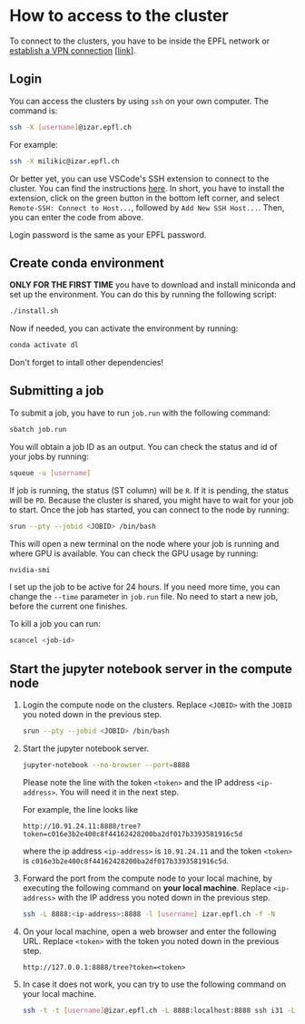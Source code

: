 # How to access to the cluster

To connect to the clusters, you have to be inside the EPFL network or [establish a VPN connection](https://www.epfl.ch/campus/services/en/it-services/network-services/remote-intranet-access/vpn-clients-available/) [[link](https://scitas-doc.epfl.ch/user-guide/using-clusters/connecting-to-the-clusters/)].

## Login

You can access the clusters by using `ssh` on your own computer. The command is:

```bash
ssh -X [username]@izar.epfl.ch
```

For example:

```bash
ssh -X milikic@izar.epfl.ch
```

Or better yet, you can use VSCode's SSH extension to connect to the cluster. You can find the instructions [here](https://code.visualstudio.com/docs/remote/ssh). In short, you have to install the extension, click on the green button in the bottom left corner, and select `Remote-SSH: Connect to Host...`, followed by `Add New SSH Host...`. Then, you can enter the code from above.

Login password is the same as your EPFL password.

## Create conda environment

**ONLY FOR THE FIRST TIME** you have to download and install miniconda and set up the environment. You can do this by running the following script:

```bash
./install.sh
```

Now if needed, you can activate the environment by running:

```bash
conda activate dl
```

Don't forget to intall other dependencies!

## Submitting a job

To submit a job, you have to run `job.run` with the following command:

```bash
sbatch job.run
```

You will obtain a job ID as an output. You can check the status and id of your jobs by running:

```bash
squeue -u [username]
```

If job is running, the status (ST column) will be `R`. If it is pending, the status will be `PD`. Because the cluster is shared, you might have to wait for your job to start. Once the job has started, you can connect to the node by running:

```bash
srun --pty --jobid <JOBID> /bin/bash
```

This will open a new terminal on the node where your job is running and where GPU is available. You can check the GPU usage by running:

```bash
nvidia-smi
```

I set up the job to be active for 24 hours. If you need more time, you can change the `--time` parameter in `job.run` file. No need to start a new job, before the current one finishes.

To kill a job you can run:

```bash
scancel <job-id>
```

## Start the jupyter notebook server in the compute node

1. Login the compute node on the clusters. Replace `<JOBID>` with the `JOBID` you noted down in the previous step.
   ```bash
   srun --pty --jobid <JOBID> /bin/bash
   ```
2. Start the jupyter notebook server.

   ```bash
   jupyter-notebook --no-browser --port=8888
   ```

   Please note the line with the token `<token>` and the IP address `<ip-address>`. You will need it in the next step.

   For example, the line looks like

   ```
   http://10.91.24.11:8888/tree?token=c016e3b2e400c8f44162428200ba2df017b3393581916c5d
   ```

   where the ip address `<ip-address>` is `10.91.24.11` and the token `<token>` is `c016e3b2e400c8f44162428200ba2df017b3393581916c5d`.

3. Forward the port from the compute node to your local machine, by executing the following command on **your local machine**. Replace `<ip-address>` with the IP address you noted down in the previous step.
   ```bash
   ssh -L 8888:<ip-address>:8888 -l [username] izar.epfl.ch -f -N
   ```
4. On your local machine, open a web browser and enter the following URL. Replace `<token>` with the token you noted down in the previous step.

   ```
   http://127.0.0.1:8888/tree?token=<token>
   ```

5. In case it does not work, you can try to use the following command on your local machine.

   ```bash
   ssh -t -t [username]@izar.epfl.ch -L 8888:localhost:8888 ssh i31 -L 8888:localhost:8888
   ```
